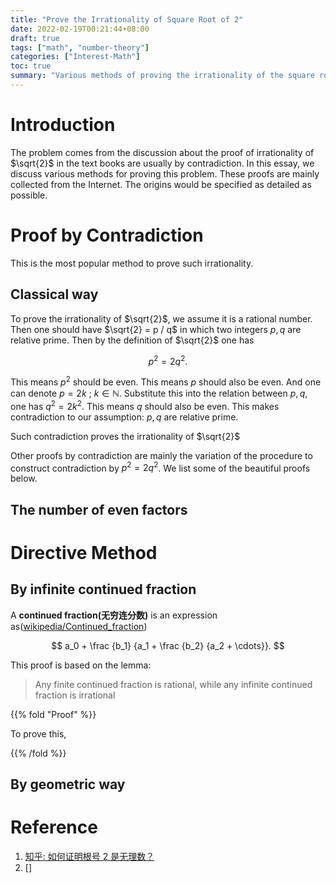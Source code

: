 ```yaml
---
title: "Prove the Irrationality of Square Root of 2"
date: 2022-02-19T00:21:44+08:00
draft: true
tags: ["math", "number-theory"]
categories: ["Interest-Math"]
toc: true
summary: "Various methods of proving the irrationality of the square root of integer 2. Including the method by contradiction and the direct way."
---
```


# Introduction

The problem comes from the discussion about the proof of irrationality of $\sqrt{2}$ in the text books are usually by contradiction. In this essay, we discuss various methods for proving this problem. These proofs are mainly collected from the Internet. The origins would be specified as detailed as possible.

# Proof by Contradiction

This is the most popular method to prove such irrationality. 

## Classical way

To prove the irrationality of $\sqrt{2}$, we assume it is a rational number. Then one should have $\sqrt{2} = p / q$ in which two integers $p, q$ are relative prime. Then by the definition of $\sqrt{2}$ one has

$$
p^2 = 2 q^2.
$$

This means $p^2$ should be even. This means $p$ should also be even. And one can denote $p = 2k \ ; \ k \in \mathbb{N}$. Substitute this into the relation between $p, q$, one has $q^2 = 2k^2$. This means $q$ should also be even. This makes contradiction to our assumption: $p, q$ are relative prime.

Such contradiction proves the irrationality of $\sqrt{2}$

Other proofs by contradiction are mainly the variation of the procedure to construct contradiction by $p^2 = 2q^2$. We list some of the beautiful proofs below.

## The number of even factors


# Directive Method

## By infinite continued fraction

A **continued fraction(无穷连分数)** is an expression as([wikipedia/Continued_fraction][2]) 

$$
a_0 + \frac {b_1} {a_1 + \frac {b_2} {a_2 + \cdots}}.
$$

This proof is based on the lemma:

> Any finite continued fraction is rational, while any infinite continued fraction is irrational

{{% fold "Proof" %}}

To prove this, 

{{% /fold %}}

## By geometric way

# Reference

[1]: https://www.zhihu.com/question/61798983
[2]: https://en.wikipedia.org/wiki/Continued_fraction

1. [知乎: 如何证明根号 2 是无理数？][1]
2. []